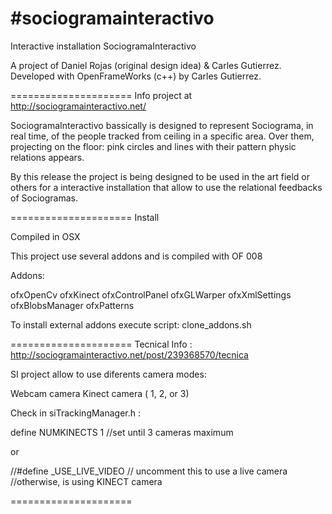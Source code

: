 #sociogramainteractivo
===================== 

Interactive installation SociogramaInteractivo

A project of Daniel Rojas (original design idea) & Carles Gutierrez. 
Developed with OpenFrameWorks (c++) by Carles Gutierrez.

=====================
Info project at http://sociogramainteractivo.net/

SociogramaInteractivo bassically is designed to represent Sociograma, in real time, of the people tracked from ceiling in a specific area. Over them, projecting on the floor: pink circles and lines with their pattern physic relations appears.

By this release the project is being designed to be used in the art field or others for a interactive installation that allow to use the relational feedbacks of Sociogramas.

=====================
Install

Compiled in OSX 

This project use several addons and is compiled with OF 008

Addons:

ofxOpenCv
ofxKinect
ofxControlPanel
ofxGLWarper
ofxXmlSettings
ofxBlobsManager
ofxPatterns

To install external addons execute script: clone_addons.sh

=====================
Tecnical Info : http://sociogramainteractivo.net/post/239368570/tecnica

SI project allow to use diferents camera modes: 

Webcam camera
Kinect camera ( 1, 2, or 3)

Check in siTrackingManager.h : 

define NUMKINECTS 1 //set until 3 cameras maximum

or

//#define _USE_LIVE_VIDEO		// uncomment this to use a live camera
//otherwise, is using KINECT camera

=====================


